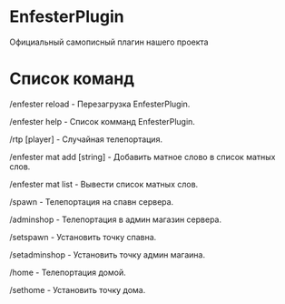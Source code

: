 # EnfesterPlugin
Официальный самописный плагин нашего проекта

# Список команд
/enfester reload - Перезагрузка EnfesterPlugin.

/enfester help - Список комманд EnfesterPlugin.

/rtp [player] - Случайная телепортация.

/enfester mat add [string] - Добавить матное слово в список матных слов.

/enfester mat list - Вывести список матных слов.

/spawn - Телепортация на спавн сервера.

/adminshop - Телепортация в админ магазин сервера.

/setspawn - Установить точку спавна.

/setadminshop - Установить точку админ магаина.

/home - Телепортация домой.

/sethome - Установить точку дома.
